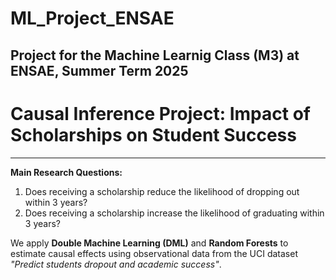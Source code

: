 # ML_Project_ENSAE
Project for the Machine Learnig Class (M3) at ENSAE, Summer Term 2025
---
# Causal Inference Project: Impact of Scholarships on Student Success
---
**Main Research Questions:**
1. Does receiving a scholarship reduce the likelihood of dropping out within 3 years?
2. Does receiving a scholarship increase the likelihood of graduating within 3 years?

We apply **Double Machine Learning (DML)** and **Random Forests** to estimate causal effects using observational data from the UCI dataset _"Predict students dropout and academic success"_.
